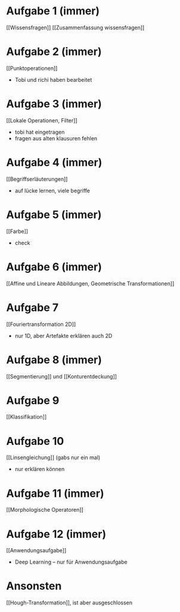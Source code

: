 # Aufgabe 1 (immer)
[[Wissensfragen]]
[[Zusammenfassung wissensfragen]]
# Aufgabe 2 (immer)
[[Punktoperationen]]
- Tobi und richi haben bearbeitet
# Aufgabe 3 (immer)
[[Lokale Operationen, Filter]]
- tobi hat eingetragen
- fragen aus alten klausuren fehlen

# Aufgabe 4 (immer)
[[Begriffserläuterungen]]
- auf lücke lernen, viele begriffe
# Aufgabe 5 (immer)
[[Farbe]] 
- check
# Aufgabe 6 (immer)
[[Affine und Lineare Abbildungen, Geometrische Transformationen]]


# Aufgabe 7
 [[Fouriertransformation 2D]]
- nur 1D, aber Artefakte erklären auch 2D

# Aufgabe 8 (immer)
[[Segmentierung]] und [[Konturentdeckung]]

# Aufgabe 9
[[Klassifikation]]

# Aufgabe 10
[[Linsengleichung]] (gabs nur ein mal)
- nur erklären können

# Aufgabe 11 (immer)
[[Morphologische Operatoren]]

# Aufgabe 12 (immer)
[[Anwendungsaufgabe]]
- Deep Learning – nur für Anwendungsaufgabe


# Ansonsten
[[Hough-Transformation]], ist aber ausgeschlossen